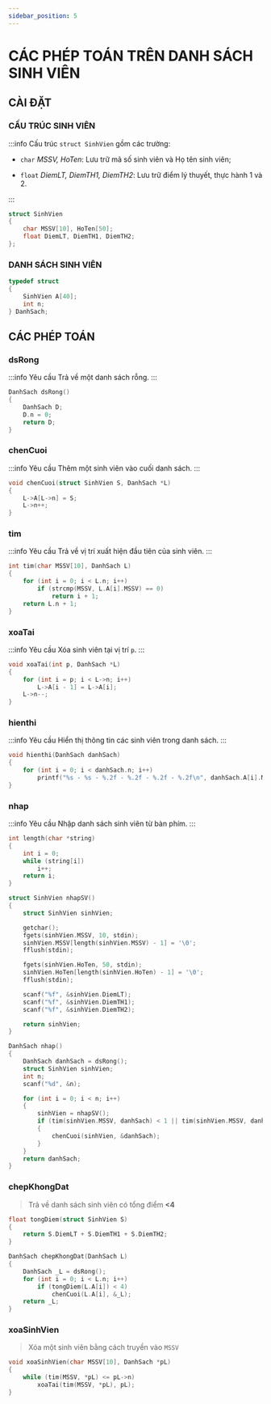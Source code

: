 ```yaml
---
sidebar_position: 5
---
```


# CÁC PHÉP TOÁN TRÊN DANH SÁCH SINH VIÊN

## CÀI ĐẶT

### CẤU TRÚC SINH VIÊN

:::info
Cấu trúc `struct SinhVien` gồm các trường:

-   `char` _MSSV, HoTen_: Lưu trữ mã số sinh viên và Họ tên sinh viên;

-   `float` _DiemLT, DiemTH1, DiemTH2_: Lưu trữ điểm lý thuyết, thực hành 1 và 2.

:::

```c
struct SinhVien
{
    char MSSV[10], HoTen[50];
    float DiemLT, DiemTH1, DiemTH2;
};
```

### DANH SÁCH SINH VIÊN

```c
typedef struct
{
    SinhVien A[40];
    int n;
} DanhSach;
```

## CÁC PHÉP TOÁN

### dsRong

:::info Yêu cầu
Trả về một danh sách rỗng.
:::

```c
DanhSach dsRong()
{
    DanhSach D;
    D.n = 0;
    return D;
}
```

### chenCuoi

:::info Yêu cầu
Thêm một sinh viên vào cuối danh sách.
:::

```c
void chenCuoi(struct SinhVien S, DanhSach *L)
{
    L->A[L->n] = S;
    L->n++;
}
```

### tim

:::info Yêu cầu
Trả về vị trí xuất hiện đầu tiên của sinh viên.
:::

```c
int tim(char MSSV[10], DanhSach L)
{
    for (int i = 0; i < L.n; i++)
        if (strcmp(MSSV, L.A[i].MSSV) == 0)
            return i + 1;
    return L.n + 1;
}
```

### xoaTai

:::info Yêu cầu
Xóa sinh viên tại vị trí `p`.
:::

```c
void xoaTai(int p, DanhSach *L)
{
    for (int i = p; i < L->n; i++)
        L->A[i - 1] = L->A[i];
    L->n--;
}
```

### hienthi

:::info Yêu cầu
Hiển thị thông tin các sinh viên trong danh sách.
:::

```c
void hienthi(DanhSach danhSach)
{
    for (int i = 0; i < danhSach.n; i++)
        printf("%s - %s - %.2f - %.2f - %.2f - %.2f\n", danhSach.A[i].MSSV, danhSach.A[i].HoTen, danhSach.A[i].DiemLT, danhSach.A[i].DiemTH1, danhSach.A[i].DiemTH2, danhSach.A[i].DiemLT + danhSach.A[i].DiemTH1 + danhSach.A[i].DiemTH2);
}
```

### nhap

:::info Yêu cầu
Nhập danh sách sinh viên từ bàn phím.
:::

```c
int length(char *string)
{
    int i = 0;
    while (string[i])
        i++;
    return i;
}

struct SinhVien nhapSV()
{
    struct SinhVien sinhVien;

    getchar();
    fgets(sinhVien.MSSV, 10, stdin);
    sinhVien.MSSV[length(sinhVien.MSSV) - 1] = '\0';
    fflush(stdin);

    fgets(sinhVien.HoTen, 50, stdin);
    sinhVien.HoTen[length(sinhVien.HoTen) - 1] = '\0';
    fflush(stdin);

    scanf("%f", &sinhVien.DiemLT);
    scanf("%f", &sinhVien.DiemTH1);
    scanf("%f", &sinhVien.DiemTH2);

    return sinhVien;
}

DanhSach nhap()
{
    DanhSach danhSach = dsRong();
    struct SinhVien sinhVien;
    int n;
    scanf("%d", &n);

    for (int i = 0; i < n; i++)
    {
        sinhVien = nhapSV();
        if (tim(sinhVien.MSSV, danhSach) < 1 || tim(sinhVien.MSSV, danhSach) >= danhSach.n)
        {
            chenCuoi(sinhVien, &danhSach);
        }
    }
    return danhSach;
}
```

### chepKhongDat

> Trả về danh sách sinh viên có tổng điểm **<4**

```c
float tongDiem(struct SinhVien S)
{
    return S.DiemLT + S.DiemTH1 + S.DiemTH2;
}

DanhSach chepKhongDat(DanhSach L)
{
    DanhSach _L = dsRong();
    for (int i = 0; i < L.n; i++)
        if (tongDiem(L.A[i]) < 4)
            chenCuoi(L.A[i], &_L);
    return _L;
}
```

### xoaSinhVien

> Xóa một sinh viên bằng cách truyền vào `MSSV`

```c
void xoaSinhVien(char MSSV[10], DanhSach *pL)
{
    while (tim(MSSV, *pL) <= pL->n)
        xoaTai(tim(MSSV, *pL), pL);
}
```
